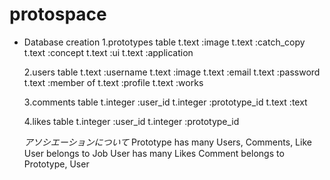 # protospace
* Database creation
  1.prototypes table
   t.text :image
   t.text :catch_copy
   t.text :concept
   t.text :ui
   t.text :application

  2.users table
   t.text :username
   t.text :image
   t.text :email
   t.text :password
   t.text :member of
   t.text :profile
   t.text :works

  3.comments table
   t.integer :user_id
   t.integer :prototype_id
   t.text :text

  4.likes table
   t.integer :user_id
   t.integer :prototype_id


  *アソシエーションについて*
   Prototype has many Users, Comments, Like
   User belongs to Job
   User has many Likes
   Comment belongs to Prototype, User
